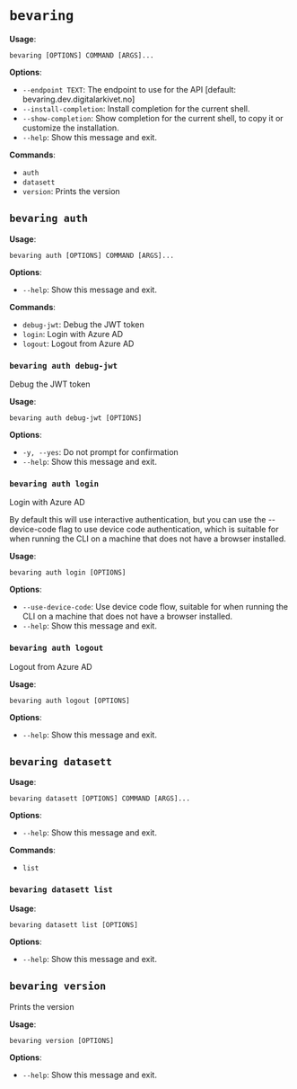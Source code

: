 # `bevaring`

**Usage**:

```console
bevaring [OPTIONS] COMMAND [ARGS]...
```

**Options**:

* `--endpoint TEXT`: The endpoint to use for the API  [default: bevaring.dev.digitalarkivet.no]
* `--install-completion`: Install completion for the current shell.
* `--show-completion`: Show completion for the current shell, to copy it or customize the installation.
* `--help`: Show this message and exit.

**Commands**:

* `auth`
* `datasett`
* `version`: Prints the version

## `bevaring auth`

**Usage**:

```console
bevaring auth [OPTIONS] COMMAND [ARGS]...
```

**Options**:

* `--help`: Show this message and exit.

**Commands**:

* `debug-jwt`: Debug the JWT token
* `login`: Login with Azure AD
* `logout`: Logout from Azure AD

### `bevaring auth debug-jwt`

Debug the JWT token

**Usage**:

```console
bevaring auth debug-jwt [OPTIONS]
```

**Options**:

* `-y, --yes`: Do not prompt for confirmation
* `--help`: Show this message and exit.

### `bevaring auth login`

Login with Azure AD

By default this will use interactive authentication, but you can use the --device-code flag to use device code authentication,
which is suitable for when running the CLI on a machine that does not have a browser installed.

**Usage**:

```console
bevaring auth login [OPTIONS]
```

**Options**:

* `--use-device-code`: Use device code flow, suitable for when running the CLI on a machine that does not have a browser installed.
* `--help`: Show this message and exit.

### `bevaring auth logout`

Logout from Azure AD

**Usage**:

```console
bevaring auth logout [OPTIONS]
```

**Options**:

* `--help`: Show this message and exit.

## `bevaring datasett`

**Usage**:

```console
bevaring datasett [OPTIONS] COMMAND [ARGS]...
```

**Options**:

* `--help`: Show this message and exit.

**Commands**:

* `list`

### `bevaring datasett list`

**Usage**:

```console
bevaring datasett list [OPTIONS]
```

**Options**:

* `--help`: Show this message and exit.

## `bevaring version`

Prints the version

**Usage**:

```console
bevaring version [OPTIONS]
```

**Options**:

* `--help`: Show this message and exit.

